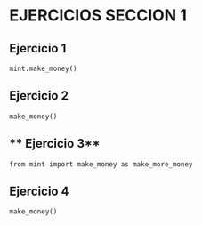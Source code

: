 # **EJERCICIOS SECCION 1**
## **Ejercicio 1**  
  
```
mint.make_money()
```
  
## **Ejercicio 2**  
  
```
make_money()
```

## ** Ejercicio 3**  
  
```
from mint import make_money as make_more_money
```

## **Ejercicio 4**  
  
```
make_money()
```